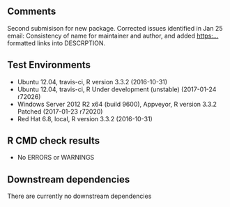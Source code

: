 ## Comments
Second submisison for new package.  Corrected issues identified in Jan 25 email: Consistency of name for maintainer and author, and added <https:...> formatted links into DESCRPTION.

## Test Environments
- Ubuntu 12.04, travis-ci, R version 3.3.2 (2016-10-31)
- Ubuntu 12.04, travis-ci, R Under development (unstable) (2017-01-24 r72026)
- Windows Server 2012 R2 x64 (build 9600), Appveyor, R version 3.3.2 Patched (2017-01-23 r72020)
- Red Hat 6.8, local, R version 3.3.2 (2016-10-31)

## R CMD check results
- No ERRORS or WARNINGS

## Downstream dependencies
There are currently no downstream dependencies